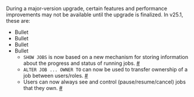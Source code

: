 During a major-version upgrade, certain features and performance improvements may not be available until the upgrade is finalized. In v25.1, these are:

- Bullet
- Bullet
- Bullet
- Bullet
  - `SHOW JOBS` is now based on a new mechanism for storing information about the progress and status of running jobs. [#](https://github.com/cockroachdb/cockroach/pull/)
  - `ALTER JOB ... OWNER TO` can now be used to transfer ownership of a job between users/roles. [#](https://github.com/cockroachdb/cockroach/pull/)
  - Users can now always see and control (pause/resume/cancel) jobs that they own. [#](https://github.com/cockroachdb/cockroach/pull/)

